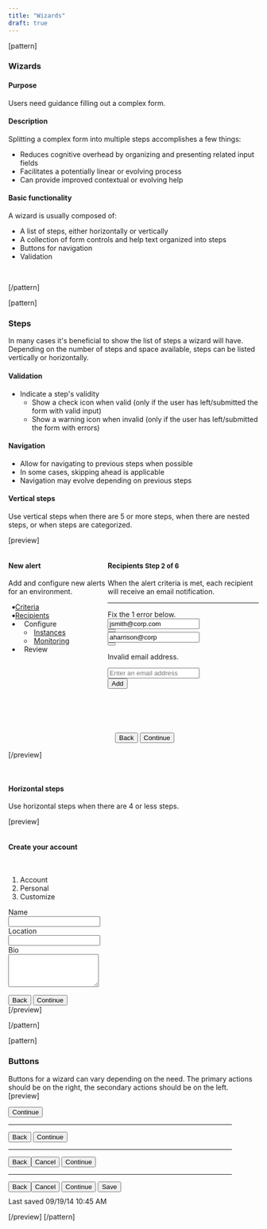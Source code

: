```yaml
---
title: "Wizards"
draft: true
---
```


[pattern]
<h3>Wizards</h3>

#### Purpose
Users need guidance filling out a complex form.

#### Description
Splitting a complex form into multiple steps accomplishes a few things:
- Reduces cognitive overhead by organizing and presenting related input fields
- Facilitates a potentially linear or evolving process
- Can provide improved contextual or evolving help 

#### Basic functionality
A wizard is usually composed of:
- A list of steps, either horizontally or vertically
- A collection of form controls and help text organized into steps
- Buttons for navigation
- Validation

&nbsp;

[/pattern]

[pattern]
### Steps

In many cases it's beneficial to show the list of steps a wizard will have. Depending on the number of steps and space available, steps can be listed vertically or horizontally.

#### Validation
- Indicate a step's validity
  - Show a check icon when valid (only if the user has left/submitted the form with valid input)
  - Show a warning icon when invalid (only if the user has left/submitted the form with errors)

#### Navigation
- Allow for navigating to previous steps when possible
- In some cases, skipping ahead is applicable
- Navigation may evolve depending on previous steps

#### Vertical steps
Use vertical steps when there are 5 or more steps, when there are nested steps, or when steps are categorized.

[preview]
<div class="">
    <div class="" style="max-width: 700px;">
        <div class="" style="display: inline-block; width: 100%;">
            <div style="width: 200px; min-height: 400px; float: left;">
                <div class="panel-body">
                    <h4>New alert</h4>
                    <p>Add and configure new alerts for an environment.</p>
                </div>
                <ul class="nav nav-stacked nav-tree" role="tab-list">
                    <li role="presentation"><a role="tab" href="#"><span style="margin-left: -10px; position: relative; top: 1px;" class="icon icon-check text-success"></span> Criteria</a></li>
                    <li class="active" role="presentation"><a role="tab" href="#"><i style="margin-left: -10px; position: relative; top: 1px;" class="icon icon-times-circle text-danger"></i> Recipients</a>
                    </li>
                    <li class="disabled" role="presentation"><a role="tab"><i style="margin-left: -10px; position: relative; top: 1px; width: 14px; display: inline-block;"></i> Configure</a>
                        <ul class="nav nav-stacked nav-tree" role="tab-list">
                            <li class="disabled" role="presentation"><a href=""><i style="margin-left: -10px; position: relative; top: 1px; width: 14px; display: inline-block;"></i>Instances</a></li>
                            <li class="disabled" role="presentation"><a href=""><i style="margin-left: -10px; position: relative; top: 1px; width: 14px; display: inline-block;"></i>Monitoring</a></li>
                        </ul>
                    </li>
                    <li class="disabled" role="presentation"><a role="tab"><i style="margin-left: -10px; position: relative; top: 1px; width: 14px; display: inline-block;"></i> Review</a></li>
                </ul>
            </div>
            <div class="panel panel-default" style="margin-left: 200px; height: 400px; max-height: 400px; overflow: auto; position: relative;">
                <div class="panel-body">
                    <h4>Recipients <span class="pull-right" style="font-size: 13px;"><span class="text-primary">Step 2 of 6</span></span></h4>
                    <p>When the alert criteria is met, each recipient will receive an email notification.</p>
                    <hr>
                    <div class="alert alert-danger"><i class="alert-icon icon icon-times-circle"></i>Fix the 1 error below.</div> 
                    <div class="form-group" style="">
                        <div class="input-group">
                            <input type="text" class="form-control" value="jsmith@corp.com">
                            <div class="input-group-btn"><button class="btn btn-default"><i class="icon icon-times"></i></button></div>
                        </div>
                    </div>
                    <div class="form-group has-error" style="">
                        <div class="input-group">
                            <input type="text" class="form-control" value="aharrison@corp">
                            <div class="input-group-btn"><button class="btn btn-default"><i class="icon icon-times"></i></button></div>
                        </div>
                        <p class="help-block">Invalid email address.</p>
                    </div>
                    <div class="form-group" style="">
                        <div class="input-group">
                            <input type="text" class="form-control" placeholder="Enter an email address">
                            <div class="input-group-btn"><button class="btn btn-default">Add</button></div>
                        </div>
                    </div>
                        <div class="text-right" style="position: absolute; padding: 15px; bottom: 0; right: 0; left: 0;">
                        <button class="btn btn-default pull-left">Back</button>
                        <button class="btn btn-primary">Continue</button>
                    </div>
                </div>
            </div>
        </div>
    </div>
</div>
[/preview]

&nbsp;

#### Horizontal steps
Use horizontal steps when there are 4 or less steps.

[preview]
<div class="">
    <div class="" style="max-width: 450px;">
        <div class="panel panel-default" style="overflow: auto; position: relative;">
            <div class="panel-heading" style="background-color: transparent;">
                <h4 class="text-center">Create your account</h4>
                <br>
                <ol class="nav-steps">
                    <li  style="width:33.3%">
                        <span>Account</span>
                    </li>
                    <li class="active" style="width:33.3%">
                        <span>Personal</span>
                    </li>
                    <li class="" style="width:33.3%">
                        <span>Customize</span>
                    </li>
                </ol>
            </div>
            <div class="panel-body">
                <form class="" role="form">
                    <div class="form-group">
                      <label for="name1" class="control-label required">Name</label>
                      <div class="">
                        <input type="text" class="form-control" style="" id="name1">
                      </div>
                    </div>
                    <div class="form-group">
                      <label for="location1" class="control-label required">Location</label>
                      <div class="">
                        <input type="text" class="form-control" style="" id="location1" >
                      </div>
                    </div>
                    <div class="form-group">
                      <label for="bio1" class=" control-label">Bio</label>
                      <div class="">
                        <textarea id="bio1" class="form-control" style="" rows="4"></textarea>
                      </div>
                    </div>
                </form>
                <div class="text-right" style="margin-top: 16px;">
                    <button class="btn btn-default pull-left">Back</button>
                    <button class="btn btn-primary">Continue</button>
                </div>
            </div>
<!--             <div style="display: inline-block; width: 100%; text-align: center; padding: 15px; margin-bottom: 10px;">
                <button class="btn btn-default pull-left"><div class="pull-left" style="background: #ccc; padding: 6px; color: #fff; text-align: center;margin-top: 2px;margin-right: 8px; margin-left: -4px; "><i class="icon icon-arrow-left "></i></div><div style="margin-left: 4px; float: left;text-align: left;"><div class="text-muted small">PREVIOUS</div>Account</div></button>
                <button class="btn btn-default pull-right"><div class="pull-right" style="background: #004c97; padding: 6px; color: #fff; text-align: center;margin-top: 2px;margin-left: 8px; margin-right: -2;"><i class="icon icon-arrow-right "></i></div><div style="margin-right: 4px; float: right;text-align: right;"><div class="text-muted small">NEXT</div>Customize</div></button>
            </div>
 -->        </div>
    </div>
</div>
[/preview]

[/pattern]

[pattern]
### Buttons
Buttons for a wizard can vary depending on the need. The primary actions should be on the right, the secondary actions should be on the left.
[preview]
<div style="max-width: 450px; display: inline-block; width: 100%;">
    <div class="btn-toolbar">
        <button class="btn btn-primary pull-right">Continue</button>
    </div>
    <hr>
    <div class="btn-toolbar">
        <button class="btn btn-default">Back</button>
        <button class="btn btn-primary pull-right">Continue</button>
    </div>
    <hr>
    <div class="btn-toolbar">
        <button class="btn btn-default">Back</button><button class="btn btn-default">Cancel</button>
        <button class="btn btn-primary pull-right">Continue</button>
    </div>
    <hr>
    <div class="btn-toolbar">
        <button class="btn btn-default">Back</button><button class="btn btn-default">Cancel</button>
        <button class="btn btn-primary pull-right">Continue</button>
        <button class="btn btn-default pull-right">Save</button>
    </div>
    <p style="margin-top: 10px;" class="pull-right text-muted"> Last saved 09/19/14 10:45 AM</p>
</div>
[/preview]
[/pattern]
